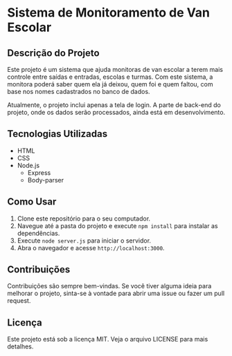 # Sistema de Monitoramento de Van Escolar

## Descrição do Projeto

Este projeto é um sistema que ajuda monitoras de van escolar a terem mais controle entre saídas e entradas, escolas e turmas. Com este sistema, a monitora poderá saber quem ela já deixou, quem foi e quem faltou, com base nos nomes cadastrados no banco de dados.

Atualmente, o projeto inclui apenas a tela de login. A parte de back-end do projeto, onde os dados serão processados, ainda está em desenvolvimento.

## Tecnologias Utilizadas

- HTML
- CSS
- Node.js
  - Express
  - Body-parser

## Como Usar

1. Clone este repositório para o seu computador.
2. Navegue até a pasta do projeto e execute `npm install` para instalar as dependências.
3. Execute `node server.js` para iniciar o servidor.
4. Abra o navegador e acesse `http://localhost:3000`.

## Contribuições

Contribuições são sempre bem-vindas. Se você tiver alguma ideia para melhorar o projeto, sinta-se à vontade para abrir uma issue ou fazer um pull request.

## Licença

Este projeto está sob a licença MIT. Veja o arquivo LICENSE para mais detalhes.
